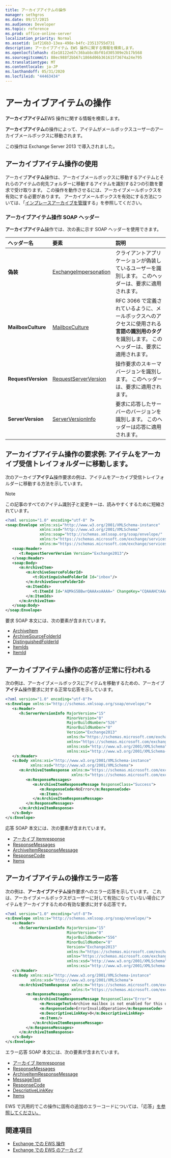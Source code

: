 ```yaml
---
title: アーカイブアイテムの操作
manager: sethgros
ms.date: 09/17/2015
ms.audience: Developer
ms.topic: reference
ms.prod: office-online-server
localization_priority: Normal
ms.assetid: 1af216b3-13ea-498e-b4fc-23513755d731
description: アーカイブアイテム EWS 操作に関する情報を検索します。
ms.openlocfilehash: d1e18122e67c36babbc8bf01d305309e2b17b568
ms.sourcegitcommit: 88ec988f2bb67c1866d06b361615f3674a24e795
ms.translationtype: MT
ms.contentlocale: ja-JP
ms.lasthandoff: 05/31/2020
ms.locfileid: "44463434"
---
```

# <a name="archiveitem-operation"></a>アーカイブアイテムの操作

**アーカイブアイテム**EWS 操作に関する情報を検索します。 
  
**アーカイブアイテム**の操作によって、アイテムがメールボックスユーザーのアーカイブメールボックスに移動されます。 
  
この操作は Exchange Server 2013 で導入されました。
  
## <a name="using-the-archiveitem-operation"></a>アーカイブアイテム操作の使用

アーカイブ**アイテム**操作は、アーカイブメールボックスに移動するアイテムとそれらのアイテムの宛先フォルダーに移動するアイテムを識別する2つの引数を要求で受け取ります。 この操作を動作させるには、アーカイブメールボックスを有効にする必要があります。 アーカイブメールボックスを有効にする方法については、「[インプレースアーカイブを管理](https://technet.microsoft.com/library/jj651146.aspx)する」を参照してください。
  
### <a name="archiveitem-operation-soap-headers"></a>アーカイブアイテム操作 SOAP ヘッダー

**アーカイブアイテム**操作では、次の表に示す SOAP ヘッダーを使用できます。 
  
|**ヘッダー名**|**要素**|**説明**|
|:-----|:-----|:-----|
|**偽装** <br/> |[ExchangeImpersonation](exchangeimpersonation.md) <br/> |クライアントアプリケーションが偽装しているユーザーを識別します。 このヘッダーは、要求に適用されます。  <br/> |
|**MailboxCulture** <br/> |[MailboxCulture](mailboxculture.md) <br/> |RFC 3066 で定義されているように、メールボックスへのアクセスに使用される**言語の識別用のタグ**を識別します。 このヘッダーは、要求に適用されます。  <br/> |
|**RequestVersion** <br/> |[RequestServerVersion](requestserverversion.md) <br/> |操作要求のスキーマバージョンを識別します。 このヘッダーは、要求に適用されます。  <br/> |
|**ServerVersion** <br/> |[ServerVersionInfo](serverversioninfo.md) <br/> |要求に応答したサーバーのバージョンを識別します。 このヘッダーは応答に適用されます。  <br/> |
   
## <a name="archiveitem-operation-request-example-move-an-item-to-the-archive-inbox-folder"></a>アーカイブアイテム操作の要求例: アイテムをアーカイブ受信トレイフォルダーに移動します。

次のアーカイブ**アイテム**操作要求の例は、アイテムをアーカイブ受信トレイフォルダーに移動する方法を示しています。 
  
> [!NOTE]
> この記事のすべてのアイテム識別子と変更キーは、読みやすくするために短縮されています。 
  
```XML
<?xml version="1.0" encoding="utf-8" ?>
<soap:Envelope xmlns:xsi="http://www.w3.org/2001/XMLSchema-instance"
               xmlns:xsd="http://www.w3.org/2001/XMLSchema"
               xmlns:soap="http://schemas.xmlsoap.org/soap/envelope/"
               xmlns:t="https://schemas.microsoft.com/exchange/services/2006/types"
               xmlns:m="https://schemas.microsoft.com/exchange/services/2006/messages">
   <soap:Header>
      <t:RequestServerVersion Version="Exchange2013"/>
   </soap:Header>
   <soap:Body>
      <m:ArchiveItem>
         <m:ArchiveSourceFolderId>
            <t:DistinguishedFolderId Id="inbox"/>
         </m:ArchiveSourceFolderId>
         <m:ItemIds>
            <t:ItemId Id="AQMkG5BBwrQAAAxoAAAA=" ChangeKey="CQAAAHCtAAAAAAB7"/>
         </m:ItemIds>
      </m:ArchiveItem>
   </soap:Body>
</soap:Envelope>
```

要求 SOAP 本文には、次の要素が含まれています。
  
- [ArchiveItem](archiveitem.md)    
- [ArchiveSourceFolderId](archivesourcefolderid.md)    
- [DistinguishedFolderId](distinguishedfolderid.md)    
- [ItemIds](itemids.md)   
- [ItemId](itemid.md)
    
## <a name="successful-archiveitem-operation-response"></a>アーカイブアイテム操作の応答が正常に行われる

次の例は、アーカイブメールボックスにアイテムを移動するための、アーカイブ**アイテム**操作要求に対する正常な応答を示しています。 
  
```XML
<?xml version="1.0" encoding="utf-8"?>
<s:Envelope xmlns:s="http://schemas.xmlsoap.org/soap/envelope/">
   <s:Header>
      <h:ServerVersionInfo MajorVersion="15" 
                           MinorVersion="0" 
                           MajorBuildNumber="526" 
                           MinorBuildNumber="0" 
                           Version="Exchange2013" 
                           xmlns:h="https://schemas.microsoft.com/exchange/services/2006/types" 
                           xmlns="https://schemas.microsoft.com/exchange/services/2006/types" 
                           xmlns:xsd="http://www.w3.org/2001/XMLSchema" 
                           xmlns:xsi="http://www.w3.org/2001/XMLSchema-instance"/>
   </s:Header>
   <s:Body xmlns:xsi="http://www.w3.org/2001/XMLSchema-instance" 
           xmlns:xsd="http://www.w3.org/2001/XMLSchema">
      <m:ArchiveItemResponse xmlns:m="https://schemas.microsoft.com/exchange/services/2006/messages" 
                             xmlns:t="https://schemas.microsoft.com/exchange/services/2006/types">
         <m:ResponseMessages>
            <m:ArchiveItemResponseMessage ResponseClass="Success">
               <m:ResponseCode>NoError</m:ResponseCode>
               <m:Items/>
            </m:ArchiveItemResponseMessage>
         </m:ResponseMessages>
      </m:ArchiveItemResponse>
   </s:Body>
</s:Envelope>
```

応答 SOAP 本文には、次の要素が含まれています。
  
- [アーカイブ Itemresponse](archiveitemresponse.md)    
- [ResponseMessages](responsemessages.md)   
- [ArchiveItemResponseMessage](archiveitemresponsemessage.md)    
- [ResponseCode](responsecode.md)    
- [Items](items.md)
    
## <a name="archiveitem-operation-error-response"></a>アーカイブアイテムの操作エラー応答

次の例は、**アーカイブアイテム**操作要求へのエラー応答を示しています。 これは、アーカイブメールボックスがユーザーに対して有効になっていない場合にアイテムをアーカイブするための有効な要求に対する応答です。 
  
```xml
<?xml version="1.0" encoding="utf-8"?>
<s:Envelope xmlns:s="http://schemas.xmlsoap.org/soap/envelope/">
   <s:Header>
      <h:ServerVersionInfo MajorVersion="15" 
                           MinorVersion="0" 
                           MajorBuildNumber="556" 
                           MinorBuildNumber="8" 
                           Version="Exchange2013" 
                           xmlns:h="https://schemas.microsoft.com/exchange/services/2006/types" 
                           xmlns="https://schemas.microsoft.com/exchange/services/2006/types" 
                           xmlns:xsd="http://www.w3.org/2001/XMLSchema" 
                           xmlns:xsi="http://www.w3.org/2001/XMLSchema-instance"/>
   </s:Header>
   <s:Body xmlns:xsi="http://www.w3.org/2001/XMLSchema-instance" 
           xmlns:xsd="http://www.w3.org/2001/XMLSchema">
      <m:ArchiveItemResponse xmlns:m="https://schemas.microsoft.com/exchange/services/2006/messages" 
                             xmlns:t="https://schemas.microsoft.com/exchange/services/2006/types">
         <m:ResponseMessages>
            <m:ArchiveItemResponseMessage ResponseClass="Error">
               <m:MessageText>Archive mailbox is not enabled for this user.</m:MessageText>
               <m:ResponseCode>ErrorInvalidOperation</m:ResponseCode>
               <m:DescriptiveLinkKey>0</m:DescriptiveLinkKey>
               <m:Items/>
            </m:ArchiveItemResponseMessage>
         </m:ResponseMessages>
      </m:ArchiveItemResponse>
   </s:Body>
</s:Envelope>
```

エラー応答 SOAP 本文には、次の要素が含まれています。
  
- [アーカイブ Itemresponse](archiveitemresponse.md)    
- [ResponseMessages](responsemessages.md)    
- [ArchiveItemResponseMessage](archiveitemresponsemessage.md)    
- [MessageText](messagetext.md)    
- [ResponseCode](responsecode.md)    
- [DescriptiveLinkKey](descriptivelinkkey.md)    
- [Items](items.md)
    
EWS で汎用的でこの操作に固有の追加のエラーコードについては、「応答」[を参照してください。](responsecode.md)
  
## <a name="see-also"></a>関連項目

- [Exchange での EWS 操作](ews-operations-in-exchange.md) 
- [Exchange での EWS のアーカイブ](https://msdn.microsoft.com/library/78ae179b-ae4f-4f64-911a-e0c70e0fa314%28Office.15%29.aspx)
    

